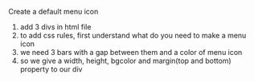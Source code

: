 Create a default menu icon

1. add 3 divs in html file
2. to add css rules, first understand what do you need to make a menu icon
3. we need 3 bars with a gap between them and a color of menu icon
4. so we give a width, height, bgcolor and margin(top and bottom) property to our div